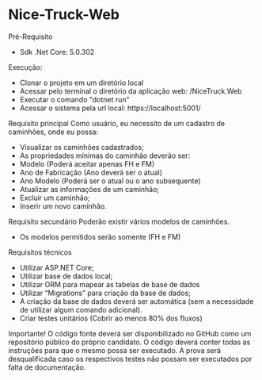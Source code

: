 # Nice-Truck-Web

Pré-Requisito

- Sdk .Net Core: 5.0.302

Execução:

- Clonar o projeto em um diretório local
- Acessar pelo terminal o diretório da aplicação web: /NiceTruck.Web
- Executar o comando "dotnet run"
- Acessar o sistema pela url local: https://localhost:5001/

Requisito principal
Como usuário, eu necessito de um cadastro de caminhões, onde eu possa:

- Visualizar os caminhões cadastrados;
- As propriedades mínimas do caminhão deverão ser:
- Modelo (Poderá aceitar apenas FH e FM)
- Ano de Fabricação (Ano deverá ser o atual)
- Ano Modelo (Poderá ser o atual ou o ano subsequente)
- Atualizar as informações de um caminhão;
- Excluir um caminhão;
- Inserir um novo caminhão.

Requisito secundário
Poderão existir vários modelos de caminhões.

- Os modelos permitidos serão somente (FH e FM)

Requisitos técnicos

- Utilizar ASP.NET Core;
- Utilizar base de dados local;
- Utilizar ORM para mapear as tabelas de base de dados
- Utilizar “Migrations” para criação da base de dados;
- A criação da base de dados deverá ser automática (sem a necessidade de utilizar algum
  comando adicional).
- Criar testes unitários (Cobrir ao menos 80% dos fluxos)

Importante!
O código fonte deverá ser disponibilizado no GitHub como um repositório público do próprio candidato. O código deverá conter todas as instruções para que o mesmo possa ser executado.
A prova será desqualificada caso os respectivos testes não possam ser executados por falta de documentação.
